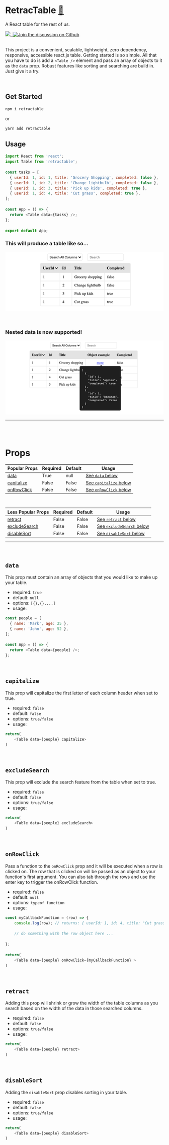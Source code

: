 # RetracTable [🚀](https://www.npmjs.com/package/retractable)

A React table for the rest of us.

<a href="https://github.com/sauerm1/RetracTable/workflows/Tests/badge.svg">
<img src="https://github.com/sauerm1/RetracTable/workflows/Tests/badge.svg" />
</a>
<a href="https://npmjs.com/package/RetracTable" target="\_parent">
  <img alt="" src="https://img.shields.io/npm/dm/retractable" />
</a>
<a href="https://github.com/sauerm1/RetracTable/discussions">
  <img alt="Join the discussion on Github" src="https://img.shields.io/badge/Github%20Discussions%20%26%20Support-Chat%20now!-blue" />
</a>
<br>
<br>

This project is a convenient, scalable, lightweight, zero dependency, responsive, accessible react.js table. Getting started is so simple. All that you have to do is add a `<Table />` element and pass an array of objects to it as the `data` prop.
Robust features like sorting and searching are build in. Just give it a try.

<br>

## Get Started

```sh
npm i retractable
```

or

```sh
yarn add retractable
```

## Usage

```js
import React from 'react';
import Table from 'retractable';

const tasks = [
  { userId: 1, id: 1, title: 'Grocery Shopping', completed: false },
  { userId: 1, id: 2, title: 'Change lightbulb', completed: false },
  { userId: 1, id: 3, title: 'Pick up kids', completed: true },
  { userId: 1, id: 4, title: 'Cut grass', completed: true },
];

const App = () => {
  return <Table data={tasks} />;
};

export default App;
```

### This will produce a table like so...

![Example](./public/example.png)

<br>

### Nested data is now supported!

![Example](./public/objectExample.png)

<hr>
<br>
<br>

# Props

| Popular Props             | Required | Default | Usage                                 |
| ------------------------- | -------- | ------- | ------------------------------------- |
| [data](#data)             | True     | null    | [See `data` below](#data)             |
| [capitalize](#capitalize) | False    | False   | [See `capitalize` below](#capitalize) |
| [onRowClick](#onRowClick) | False    | False   | [See `onRowClick` below](#onRowClick) |

<br>

| Less Popular Props              | Required | Default | Usage                                       |
| ------------------------------- | -------- | ------- | ------------------------------------------- |
| [retract](#retract)             | False    | False   | [See `retract` below](#retract)             |
| [excludeSearch](#excludeSearch) | False    | False   | [See `excludeSearch` below](#excludeSearch) |
| [disableSort](#disableSort)     | False    | False   | [See `disableSort` below](#disableSort)     |

<hr>
<br>

## `data`

This prop must contain an array of objects that you would like to make up your table.

- required: `true`
- default: `null`
- options: `[{},{},...]`
- usage:

```js
const people = [
  { name: 'Mark', age: 25 },
  { name: 'John', age: 52 },
];

const App = () => {
  return <Table data={people} />;
};
```

<br>

## `capitalize`

This prop will capitalize the first letter of each column header when set to true.

- required: `false`
- default: `false`
- options: `true/false`
- usage:

```js
return(
    <Table data={people} capitalize>
)
```

<br>

## `excludeSearch`

This prop will exclude the search feature from the table when set to true.

- required: `false`
- default: `false`
- options: `true/false`
- usage:

```js
return(
    <Table data={people} excludeSearch>
)
```

<br>

## `onRowClick`

Pass a function to the `onRowClick` prop and it will be executed when a row is clicked on. The row that is clicked on will be passed as an object to your function's first argument. You can also tab through the rows and use the enter key to trigger the onRowClick function.

- required: `false`
- default: `null`
- options: `typeof function`
- usage:

```js
const myCallbackFunction = (row) => {
    console.log(row); // returns: { userId: 1, id: 4, title: "Cut grass", completed: true }

    // do something with the row object here ...

};

return(
    <Table data={people} onRowClick={myCallbackFunction} >
)
```

<br>

## `retract`

Adding this prop will shrink or grow the width of the table columns as you search based on the width of the data in those searched columns.

- required: `false`
- default: `false`
- options: `true/false`
- usage:

```js
return(
    <Table data={people} retract>
)
```

<br>

## `disableSort`

Adding the `disableSort` prop disables sorting in your table.

- required: `false`
- default: `false`
- options: `true/false`
- usage:

```js
return(
    <Table data={people} disableSort>
)
```

<br>
